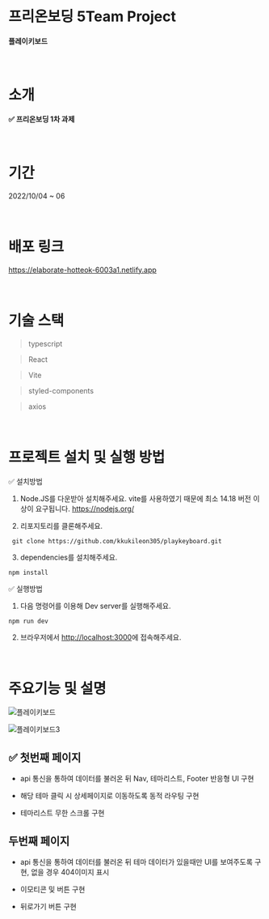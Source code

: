 # 프리온보딩 5Team Project

#### 플레이키보드

<br/>

# 소개

#### ✅ 프리온보딩 1차 과제

<br />

# 기간

2022/10/04 ~ 06

<br/>

# 배포 링크

https://elaborate-hotteok-6003a1.netlify.app

<br/>

# 기술 스택

> typescript

> React

> Vite

> styled-components

> axios

<br/>

# 프로젝트 설치 및 실행 방법

✅ 설치방법

1. Node.JS를 다운받아 설치해주세요. vite를 사용하였기 때문에 최소 14.18 버전 이상이 요구됩니다. https://nodejs.org/

2. 리포지토리를 클론해주세요.

```
 git clone https://github.com/kkukileon305/playkeyboard.git
```

3. dependencies를 설치해주세요.

```
npm install
```

✅ 실행방법

1. 다음 명령어를 이용해 Dev server를 실행해주세요.

```
npm run dev
```

2. 브라우저에서 <http://localhost:3000>에 접속해주세요.

<br/>

# 주요기능 및 설명

![플레이키보드](https://user-images.githubusercontent.com/104422865/194301613-8c93797c-9254-46a7-838b-648237a6a000.gif)

![플레이키보드3](https://user-images.githubusercontent.com/104422865/194300566-219a6bb7-1339-4063-86a6-31eada1c8906.gif)

## ✅ 첫번째 페이지

- api 통신을 통하여 데이터를 불러온 뒤 Nav, 테마리스트, Footer 반응형 UI 구현
- 해당 테마 클릭 시 상세페이지로 이동하도록 동적 라우팅 구현

- 테마리스트 무한 스크롤 구현

## 두번째 페이지

- api 통신을 통하여 데이터를 불러온 뒤 테마 데이터가 있을때만 UI를 보여주도록 구현, 없을 경우 404이미지 표시

- 이모티콘 및 버튼 구현

- 뒤로가기 버튼 구현

<br/>
